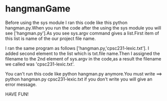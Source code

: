 # hangmanGame




Before using the sys module I ran this code like this python hangman.py.When you run the code after the using the sys module you will see ['hangman.py'].As you see sys.argv command gives a list.First item of this list is name of the our project file name.




I ran the same program as follows ['hangman.py,'cpsc231-lexic.txt']. I added second element to the list which is txt.file name.Then I assigned the filename to the 2nd element of sys.argv in the code,as a result the filename we called was 'cpsc231-lexic.txt'.




You can't run this code like python hangman.py anymore.You must write ==> python hangman.py cpsc231-lexic.txt if you don't write you will give an error message.



HAVE FUN! 
